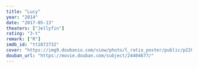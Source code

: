 ```yaml
---
title: "Lucy"
year: "2014"
date: "2017-05-13"
theaters: ["Jellyfin"]
rating: "3-t"
remark: ["R"]
imdb_id: "tt2872732"
cover: "https://img9.doubanio.com/view/photo/l_ratio_poster/public/p2201909284.jpg"
douban_url: "https://movie.douban.com/subject/24404677/"
---
```

